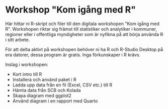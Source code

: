 # Workshop "Kom igång med R"
Här hittar ni R-skript och filer till den digitala workshopen "Kom igång med R".
Workshopen riktar sig främst till statistiker och analytiker i kommuner, regioner eller i offentliga myndigheter som är nyfikna på att börja använda R i sitt arbete.

För att delta aktivt på workshopen behöver ni ha R och R-Studio Desktop på era datorer, dessa program är gratis. 
Inga förkunskaper i R krävs.

Inslag i workshopen:
- Kort intro till R
- Installera och använd paket i R
- Ladda upp data från en fil (Excel, CSV etc.) till R
- Hämta data från SCB och Kolada
- Skapa diagram med ggplot2
- Använd diagram i en rapport med Quarto
